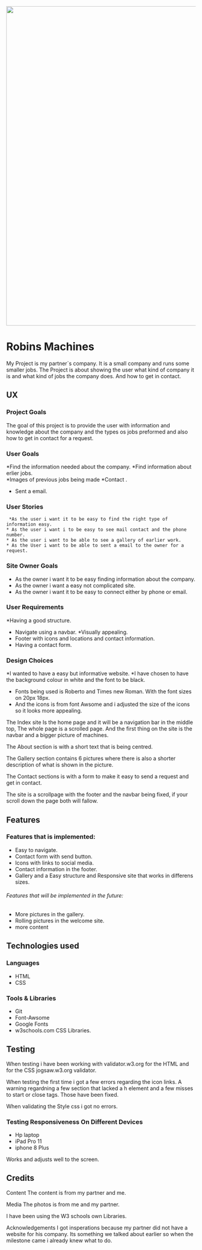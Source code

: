 <img src="https://raw.githubusercontent.com/mysan91/Milestoneprojectone/master/assets/images/one.JPG" style="width:850px">


# Robins Machines

My Project is my partner`s company. It is a small company and runs some smaller jobs. The Project is about showing the user what kind of company it is and what kind of jobs the company does.
And how to get in contact. 

## UX

### Project Goals
The goal of this project is to provide the user with information and knowledge about the company and the types os jobs preformed and also how to get in contact for a request. 

### User Goals 
*Find the information needed about the company.
*Find information about erlier jobs.    
 *Images of previous jobs being made
 *Contact . 
 * Sent a email.
 

### User Stories
     *As the user i want it to be easy to find the right type of information easy. 
    * As the user i want i to be easy to see mail contact and the phone number. 
    * As the user i want to be able to see a gallery of earlier work. 
    * As the User i want to be able to sent a email to the owner for a request.


### Site Owner Goals
 * As the owner i want it to be easy finding information about the company.
  * As the owner i want a easy not complicated site.
   * As the owner i want it to be easy to connect either by phone or email.

### User Requirements 
*Having a good structure.
* Navigate using a navbar. 
*Visually appealing.
* Footer with icons and locations and contact information. 
* Having a contact form.

### Design Choices 
*I wanted to have a easy but informative website. 
*I have chosen to have the background colour in white and the font to be black. 
* Fonts being used is Roberto and Times new Roman. With the font sizes on 20px 18px. 
* And the icons is from font Awsome and i adjusted the size of the icons so it looks more appealing.


The Index site Is the home page and it will be a navigation bar in the middle top, The whole page is a scrolled page. And the first thing on the site is the navbar and 
a bigger picture of machines. 

The About section is with a short text that is being centred. 

The Gallery section contains 6 pictures where there is also a shorter description of what is shown in the picture.

The Contact sections is with a form to make it easy to send a request and get in contact. 

The site is a scrollpage with the footer and the navbar being fixed, if your scroll down the page both will fallow. 

## Features


 ### Features that is implemented:
 * Easy to navigate.
* Contact form with send button.
 * Icons with links to social media. 
 * Contact information in the footer.
  * Gallery and a Easy structure and Responsive site that works in differens sizes.

 ###### Features that will be implemented in the future: 
 * More pictures in the gallery.
  * Rolling pictures in the welcome site.
  * more content 

## Technologies used 

### Languages 
* HTML 
* CSS

### Tools & Libraries 
* Git 
* Font-Awsome
* Google Fonts
* w3schools.com CSS Libraries. 


## Testing

When testing i have been working with validator.w3.org for the HTML and for the CSS jogsaw.w3.org validator.

When testing the first time i got a few errors regarding the icon links. A warning regardning a few section that lacked a h element and a few misses to start or close tags. Those have been fixed.
 

When validating the Style css i got no errors.


### Testing Responsiveness On Different Devices

* Hp laptop 
* iPad Pro 11
* iphone 8 Plus

Works and adjusts well to the screen. 

## Credits

Content The content is from my partner and me.

Media The photos is from me and my partner.

I have been using the W3 schools own Libraries. 

Acknowledgements I got insperations because my partner did not have a website for his company. Its something we talked about earlier so when the milestone came i already knew what to do.